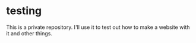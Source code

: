 # testing

This is a private repository. I'll use it to test out how to make a website with it and other things.
